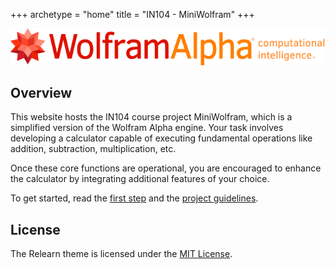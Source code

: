 +++
archetype = "home"
title = "IN104 - MiniWolfram"
+++

![Image of Wolfram Alpha](wolfram-alpha.svg?width=100%^&height=100%)

## Overview

This website hosts the IN104 course project MiniWolfram, which is a simplified version of the Wolfram Alpha
engine. Your task involves developing a calculator capable of executing fundamental operations like
addition, subtraction, multiplication, etc.

Once these core functions are operational, you are encouraged to enhance the calculator by integrating additional
features of your choice.

To get started, read the [first step](project/first-step) and the [project guidelines](/project/description).

## License

The Relearn theme is licensed under the [MIT License](https://github.com/McShelby/hugo-theme-relearn/blob/main/LICENSE).